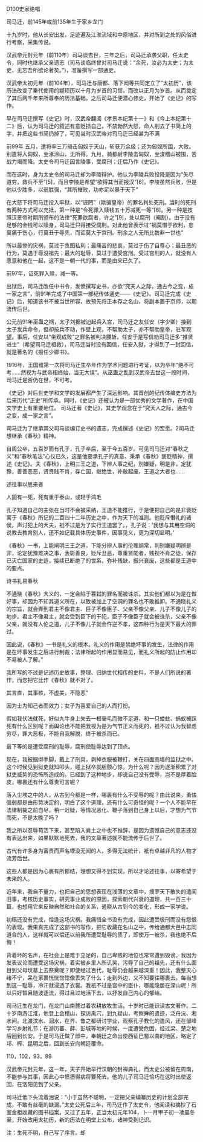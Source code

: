 D100史家绝唱

司马迁，前145年或前135年生于家乡龙门

十九岁时，他从长安出发，足迹遍及江淮流域和中原地区，并对所到之处的风俗进行考察，采集传说。

汉武帝元封元年（前110年）司马谈去世，三年之后，司马迁承袭父职，任太史令，同时也继承父亲遗志（司马谈临终曾对司马迁说：“余死，汝必为太史；为太史，无忘吾所欲论著矣。”)，准备撰写一部通史。

汉武帝太初元年（前104年），司马迁与唐都、落下闳等共同定立了“太初历”，该历法改变了秦代使用的颛顼历以十月为岁首的习惯，而改以正月为岁首。从而奠定了其后两千年来所尊奉的历法基础。之后司马迁便潜心修史，开始了《史记》的写作。



早在司马迁撰写《史记》时，汉武帝翻阅《孝景本纪第十一》和《今上本纪第十二》后，认为司马迁的叙述有意贬损自己，不禁勃然大怒，命人削去了书简上的字，并把这些书简扔掉了，可见当时汉武帝对司马迁已经甚为不满



 前99年 五月，遣将率三万骑击匈奴于天山，斩获万余级；还为匈奴所围，大败。别遣将入匈奴，至涿涂山，无所得。九月，骑都尉李陵击匈奴，至浚稽山被围，苦战力竭而降。太史令司马迁因言陵事，受腐刑；迁后乃作《史记》。

而在这时，身为太史令的司马迁却为李陵辩护。他认为李陵兵败投降是因为“矢尽道穷，救兵不至”[5]，而且李陵是希望“欲得其当而报汉”[6]。李陵虽然兵败，但是他以少胜多，以弱胜强，“其所摧败，功亦足以暴于天下”



在大怒下将司马迁投入牢狱，以“诬罔”（欺骗皇帝）的罪名判处死刑。当时的死刑有两种方式可以充抵，第一种是“令死罪入赎钱五十万减死一等”[8]。另一种是按照汉景帝时期所颁布的法律“死罪欲腐者，许之”[9]，处以腐刑（阉割）。由于没有足够的金钱可以赎身，司马迁只得接受腐刑。对此他曾表示过“祸莫憯于欲利，悲莫痛于伤心，行莫丑于辱先，而诟莫大于宫刑。刑余之人无所比数非一世也”

所以最惨的灾祸，莫过于贪图私利；最痛苦的悲哀，莫过于伤了自尊心；最丑恶的行为，莫遇于辱没祖先；最大的耻辱，莫过于遭受宫刑。受过宫刑的人，就没有人愿意和他在一起，这不是一朝一代的事，而是由来已久了。

前97年，诏死罪入赎，减一等。

出狱后，司马迁改任中书令，发愤撰写史书，亦欲“究天人之际，通古今之变，成一家之言”，前91年完成了中国第一部纪传体通史——《史记》。司马迁完成《史记》后，知道该书不被当世所容，故预先将正本存之名山，将副本置于京师，以期流传后世。

公元前91年巫蛊之祸，太子刘据被迫起兵入宫，司马迁之友任安（字少卿）接到太子发兵命令，但却按兵不动，作壁上观，不帮助太子，亦不帮助皇帝，驻军观望。事后，任安以“坐观成败”之罪名被判决腰斩。任安于是写信劝司马迁多“推贤进士”（希望司马迁相救），司马迁当时没有回信，任安入狱，才得到了一封回信，就是著名的《报任少卿书》。



1916年，王国维第一次将司马迁生卒年作为学术问题进行考证，以为卒年“绝不可考……然视为与武帝相终始，当无大误”。从巫蛊之乱到汉武帝去世这一段时间，司马迁是否仍在世，不可考。



《史记》对后世史学和文学的发展都产生了深远影响。其首创的纪传体编史方法为后来历代“正史”所传承。同时，《史记》还被认为是一部优秀的文学著作，在中国文学史上有重要地位。
司马迁著《史记》，其史学观念在于“究天人之际，通古今之变，成一家之言”。

司马迁为了继承其父司马谈编订史书的遗志，完成撰述《史记》的宏愿。2司马迁想继承《春秋》精神。

自周公卒，五百岁而有孔子，孔子卒后，至于今五百岁。可见司马迁对“春秋之义”和“春秋笔法”心仪已久，这是他要承孔子的真意、秉承《春秋》褒贬精神，撰述《史记》。夫《春秋》，上明三王之道，下辨人事之纪，别嫌疑，明是非，定犹豫，善善恶恶，贤贤贱不肖，存亡国，继绝世，补敝起废，王道之大者也……

述往事以思来者

人固有一死，死有重于泰山，或轻于鸿毛

孔子知道自己的主张在当时不会被采纳，王道不能推行，于是便把自己的是非褒贬寓于《春秋》所记的二百四十二年历史之中，作为天下的准则。他贬斥僭礼的诸侯，声讨犯上的大夫，衹不过是为了实行王道罢了。，孔子说：‘我想与其用空洞的说教去教育别人，还不如记载具体历史事件，因事见义，更为深切显明。’　

《春秋》一书，上能阐明三王之道，下能分辨人事的伦理纲常，判别嫌疑明辨是非，论定犹豫难决之事，表彰善良，贬斥丑恶，尊重贤能者，贱视不肖之徒，保存已灭亡国家的史迹，接续已断绝了的世系，弥补残缺，振兴衰废，这些都是王道中的要点。

诗书礼易春秋

不通晓《春秋》大义的，一定会陷于篡弑的罪名而被诛杀。其实他们都以为是在做好事，却因为不知其道义所在，以致被加上了空洞的罪名也不敢推卸。不通晓礼义的宗旨，就会弄到君主不像君主、巨子不像臣子、父亲不像父亲、儿子不像儿子的地步。君主不像君主，就会受到臣下的干犯，臣子不像臣子就会被诛杀，父亲不像父亲，就没有人伦之道，儿子不像儿子就会忤逆不孝，这四种行为是天下最大的罪过。

因此说，《春秋》一书是礼义的根本。礼义的作用是禁绝坏事的发生，法律的作用是在坏事发生之后进行制裁；法律所起的作用显而易见，而礼义所起的防止作用却不易被人了解。”

我所写的不过是记述历史故事，整理、归纳世代相传的史料，不是人们所说的著作，而您把它比作《春秋》就不对了。

其言直，其事核，不虚美，不隐恶”

因为士为知己者而效力；女子为喜爱自己的人而打扮。

假如我伏法就死，好似九牛身上失去一根毫毛而微不足道，和一只蝼蛀、蚂蚁被踩死有什么区别呢？而舆论也不能把我视为是为气节正义而死的，衹不过认为我智虑穷尽，罪大恶极，不能自我解脱，终于被杀而已。

最下等的是遭受腐刑的耻辱，腐刑使耻辱达到了顶点。

现在，我被捆绑手脚，戴上了刑具，剥掉衣服被鞭打，关在四面高墙的监狱之中。这个时候见到狱吏就知叩头，碰上狱卒就胆颤心惊。为什么呢？因为逐渐积累了对狱吏威势的恐怖所造成的。已经到了这种地步，却说自己没有受辱，岂不是厚着脸皮，哪裹还有什么尊贵可言呢？

落入尘埃之中的人，从古到今都是一样，哪裹有什么不受辱的呢？由此说来，勇怯强弱都是由形势决定的，明白了这个道理，还有什么可奇怪的呢？一个人不能早在法律制裁之前自尽，稍一迟疑，等情况恶化、鞭子落到自己身上以后，才想为气节而死，不是太晚了吗？

我之所以忍辱苟活下来，甚至陷入粪土之中也不推辞，是因为遗憾自己的意志还没有表达出来，如果默默地死去，我的文章著述就不能流传于后世了。

古代有许多身为富贵而声名堙没无闻的人，多得无法统计，衹有卓越非凡的人物才流芳后世。

这些人都是因为心裹有所郁结，理想又得不到实现，所以才论述往事，以寄希望于未来的人。

近年来，我自不量力，也把自己的思想表现在浅薄的文章中，搜罗天下散失的遣闻旧事，考核历史事实，研究事业成败的原因，探索朝代兴衰的道理，共一百三十篇，也想用它来反映自然和社会的关系，通晓从古到今的变化，形成一家学说。

初稿还没有完成，恰逢这场灾祸。我痛惜全书没有完成，因此遭受极刑而没有怨恨的表现。我果真完成了这部书的写作，把它收藏在名山之中，传给通都大邑中志同道合的人，这样就可以偿还以前我所遭受耻辱的债了，即使万一被杀，我也绝不后悔！

背着坏的名声，在社会上是难于立足的，自己卑贱的地位也常常遭到毁谤。我因为发表议论而遭受这场灾祸，着实被乡里人所讥笑，污辱了自己的祖先，还有什么面目到父母坟墓上去祭奠呢？即使经过百代，耻辱仍会越来越深重！因此，我整天心绪不宁，呆在家裹恍恍惚惚像丢失了什么；走到外边，又不知要往哪裹去。每当想到这一耻辱，冷汗就浸透了衣裳。我衹不过是宫中的臣仆，哪能隐居在深山呢！所以只好暂且随波逐流，得过且过地活下去，以抒发自己内心的郁结。



司马迁生在龙门，在龙门山南麓过着农耕放牧生活。十岁时已能识读古文著作。二十岁南游江淮，他登上会稽山，探访禹穴，到九疑山，考察舜的遣迹，泛舟沅、湘水间。北渡汶水、泅水，在齐、鲁之都研讨学业，观察孔子教化的遣风，还在邹峰学习乡射礼节；在游历蕃、薛、彭城等地的时候，一度遭受危困，经过梁、楚之地后回到长安。于是司马迁做了郎中，奉朝廷之命出使西征巴蜀以南的地区，略定了邛、榨、昆明之后，回到长安向朝廷覆命。



110，102，93，89

汉武帝元封元年，这一年，天子开始举行汉朝的封禅典礼，而太史公被留在周南，不能参与其事，因此心中愤懑得病将要死去。他的儿子司马迁恰巧在这时出使返回，在洛阳见到了父亲。

司马迁低下头流着泪说：“小于虽然不聪明，一定把父亲编纂历史的计划全部完成，不敢有丝毫的缺漏。”太史公死后三年，司马迁作了太史令，他阅读和摘抄了石室金柜收藏的图书档案，又过了五年，正当太初元年104，卜一月甲子初一凌晨冬至，开始改用太初历，新的历法在明堂上公布，诸神受到记识。



注：生死不明，自己写了序言。却